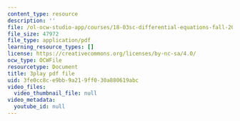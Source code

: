 ```yaml
---
content_type: resource
description: ''
file: /ol-ocw-studio-app/courses/18-03sc-differential-equations-fall-2011/3fe0cc8ce9bb9a219ff030a880619abc_SioXozu-Loo.pdf
file_size: 47972
file_type: application/pdf
learning_resource_types: []
license: https://creativecommons.org/licenses/by-nc-sa/4.0/
ocw_type: OCWFile
resourcetype: Document
title: 3play pdf file
uid: 3fe0cc8c-e9bb-9a21-9ff0-30a880619abc
video_files:
  video_thumbnail_file: null
video_metadata:
  youtube_id: null
---
```

